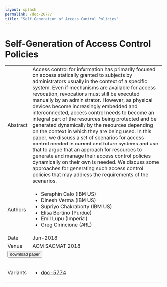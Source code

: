 ```yaml
---
layout: splash
permalink: /doc-2677/
title: "Self-Generation of Access Control Policies"
---
```


# Self-Generation of Access Control Policies

<table>
    <tbody>
    <tr>
        <td>Abstract</td>
        <td>Access control for information has primarily focused on access statically granted to subjects by administrators usually in the context of a specific system. Even if mechanisms are available for access revocation, revocations must still be executed manually by an administrator. However, as physical devices become increasingly embedded and interconnected, access control needs to become an integral part of the resources being protected and be generated dynamically by the resources depending on the context in which they are being used. In this paper, we discuss a set of scenarios for access control needed in current and future systems and use that to argue that an approach for resources to generate and manage their access control policies dynamically on their own is needed. We discuss some approaches for generating such access control policies that may address the requirements of the scenarios.</td>
    </tr>
    <tr>
        <td>Authors</td>
        <td>
            <ul>
                <li>Seraphin Calo (IBM US)</li>
                <li>Dinesh Verma (IBM US)</li>
                <li>Supriyo Chakraborty (IBM US)</li>
                <li>Elisa Bertino (Purdue)</li>
                <li>Emil Lupu (Imperial)</li>
                <li>Greg Cirincione (ARL)</li>
            </ul>
        </td>
    </tr>
    <tr>
        <td>Date</td>
        <td>Jun-2018</td>
    </tr>
    <tr>
        <td>Venue</td>
        <td>ACM SACMAT 2018</td>
    </tr>
        <tr>
            <td colspan="2">
                <form method="get" action="https://dais-ita.org/sites/default/files/2187_paper.pdf">
                    <button type="submit">download paper</button>
                </form>
            </td>
        </tr>
        <tr>
            <td>Variants</td>
            <td>
                <ul>
                    <li><a href="\doc-5774\">doc-5774</a></li>
                </ul>
            </td>
        </tr>
    </tbody>
</table>
